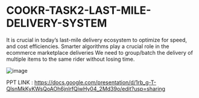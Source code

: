 # COOKR-TASK2-LAST-MILE-DELIVERY-SYSTEM
It is crucial in today’s last-mile delivery ecosystem to optimize for speed, and cost efficiencies. Smarter algorithms play a crucial role in the ecommerce marketplace deliveries We need to group/batch the delivery of multiple items to the same rider without losing time.



![image](https://github.com/vbj420/COOKR-TASK2-LAST-MILE-DELIVERY-SYSTEM/assets/93514276/00805448-9a79-4e0a-a026-d58747559a5d)


PPT LINK : https://docs.google.com/presentation/d/1rb_g-T-QlsnMkKyKWsQoAOh6jnlrfQiwHy04_2Md39o/edit?usp=sharing
